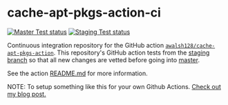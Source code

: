 # cache-apt-pkgs-action-ci

[![Master Test status](https://github.com/awalsh128/cache-apt-pkgs-action-ci/actions/workflows/master_test.yml/badge.svg)](https://github.com/awalsh128/cache-apt-pkgs-action-ci/actions/workflows/master_test.yml)
[![Staging Test status](https://github.com/awalsh128/cache-apt-pkgs-action-ci/actions/workflows/staging_test.yml/badge.svg)](https://github.com/awalsh128/cache-apt-pkgs-action-ci/actions/workflows/staging_test.yml)

Continuous integration repository for the GitHub action [``awalsh128/cache-apt-pkgs-action``](https://github.com/awalsh128/cache-apt-pkgs-action). This repository's GitHub action tests from the [staging branch](https://github.com/awalsh128/cache-apt-pkgs-action/tree/staging) so that all new changes are vetted before going into [master](https://github.com/awalsh128/cache-apt-pkgs-action/tree/master).

See the action [README.md](https://github.com/awalsh128/cache-apt-pkgs-action/README.md) for more information.

NOTE: To setup something like this for your own Github Actions. [Check out my blog post.](https://awalsh128.com/automated-testing-for-github-actions/)
